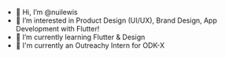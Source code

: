 - 👋 Hi, I’m @nuilewis
- 👀 I’m interested in Product Design (UI/UX), Brand Design, App Development with Flutter!
- 🌱 I’m currently learning Flutter & Design
- 🎉 I'm currently an Outreachy Intern for ODK-X
<!--- 📫 You can reach me via [LinkedIn](https://www.linkedin.com/in/nuilewis/)

nuilewis/nuilewis is a ✨ special ✨ repository because its `README.md` (this file) appears on your GitHub profile.
You can click the Preview link to take a look at your changes.
--->
